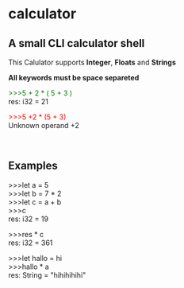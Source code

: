 # calculator
## A small CLI calculator shell

This Calulator supports **Integer**, **Floats** and **Strings**

**All keywords must be space separeted**

<font color="green">>>>5 + 2 * ( 5 + 3 )</font>  
res: i32 = 21

<font color="red">>>>5 +2 * (5 + 3)</font>  
Unknown operand +2

<br>

## Examples

\>>>let a = 5  
\>>>let b = 7 * 2  
\>>>let c = a + b  
\>>>c  
res: i32 = 19

\>>>res * c  
res: i32 = 361

\>>>let hallo = hi  
\>>>hallo * a  
res: String = "hihihihihi"